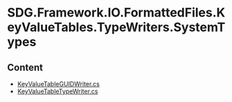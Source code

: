 # SDG.Framework.IO.FormattedFiles.KeyValueTables.TypeWriters.SystemTypes
## Content
- [KeyValueTableGUIDWriter.cs](KeyValueTableGUIDWriter.cs)
- [KeyValueTableTypeWriter.cs](KeyValueTableTypeWriter.cs)
